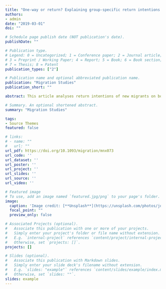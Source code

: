 ```yaml
---
title: "One-way or return? Explaining group-specific return intentions of recently arrived Polish and Turkish immigrants in Germany"
authors:
- admin
date: "2019-03-01"
doi: ""

# Schedule page publish date (NOT publication's date).
publishDate: ""

# Publication type.
# Legend: 0 = Uncategorized; 1 = Conference paper; 2 = Journal article;
# 3 = Preprint / Working Paper; 4 = Report; 5 = Book; 6 = Book section;
# 7 = Thesis; 8 = Patent
publication_types: ["2"]

# Publication name and optional abbreviated publication name.
publication: "Migration Studies"
publication_short: ""

abstract: This article analyses return intentions of new migrants on both the individual and the group level. The aim is, firstly, to systemize factors commonly discussed in studies on (re)migration to explain newcomers’ return intentions on the individual level. Secondly, I ask whether these identified factors account for differences in return intentions between two ethnic groups. The hypotheses are tested with data from the SCIP-project (‘Socio-cultural integration processes among new immigrants in Europe’) collected from new Polish and Turkish arrivals in Germany. The findings reveal that initial motives for migration, as well as (economic, social, and cultural) ties to receiving and origin countries, contribute to explaining newcomers’ return plans, whereas perception of ethnic boundaries plays a minor role. Moreover, group-specific return intentions can be explained by the fact that Poles and Turks differ in their motives for migration and their endowment with ties. These findings reflect the impact of the immigration regulations that shape the composition of newcomers migrating to Germany, which, in turn, has an influence on their return intentions. In the conclusion, implications for migration theories are discussed. It is argued that future research should use migration theories in a complementary rather than a competitive way.

# Summary. An optional shortened abstract.
summary: "Migration Studies"

tags:
- Source Themes
featured: false

# links:
# - name: ""
#   url: ""
url_pdf: https://doi.org/10.1093/migration/mnx073
url_code: ''
url_dataset: ''
url_poster: ''
url_project: ''
url_slides: ''
url_source: ''
url_video: ''

# Featured image
# To use, add an image named `featured.jpg/png` to your page's folder. 
image:
  caption: 'Image credit: [**Unsplash**](https://unsplash.com/photos/jdD8gXaTZsc)'
  focal_point: ""
  preview_only: false

# Associated Projects (optional).
#   Associate this publication with one or more of your projects.
#   Simply enter your project's folder or file name without extension.
#   E.g. `internal-project` references `content/project/internal-project/index.md`.
#   Otherwise, set `projects: []`.
projects: []

# Slides (optional).
#   Associate this publication with Markdown slides.
#   Simply enter your slide deck's filename without extension.
#   E.g. `slides: "example"` references `content/slides/example/index.md`.
#   Otherwise, set `slides: ""`.
slides: example
---
```

